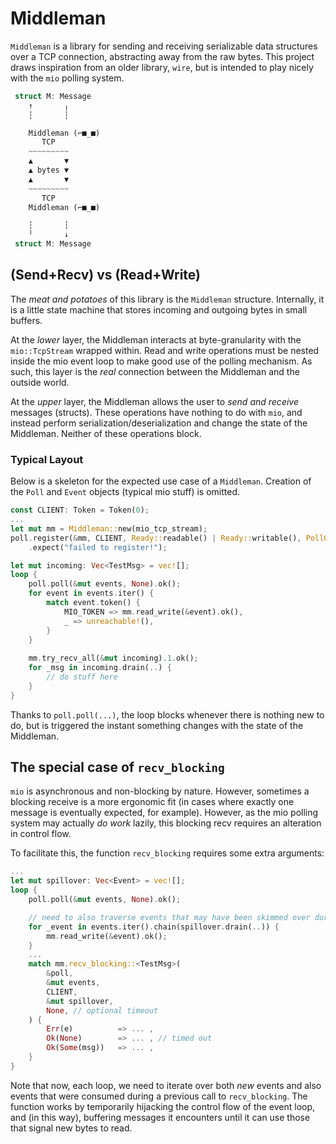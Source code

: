 # Middleman
`Middleman` is a library for sending and receiving serializable data structures over a TCP connection, abstracting away from the raw bytes. This project draws inspiration from an older library, `wire`, but is intended to play nicely with the `mio` polling system. 

```Rust
 struct M: Message 
    ↑       ╷
    ┆       ┆

    Middleman (⌐■_■)
       TCP
    ~~~~~~~~~
    ▲       ▼    
    ▲ bytes ▼    
    ▲       ▼
    ~~~~~~~~~    
       TCP
    Middleman (⌐■_■)

    ┆       ┆
    ╵       ↓
 struct M: Message 
```

## (Send+Recv) vs (Read+Write)
The _meat and potatoes_ of this library is the `Middleman` structure. Internally, it is a little state machine that stores incoming and outgoing bytes in small buffers.

At the _lower_ layer, the Middleman interacts at byte-granularity with the `mio::TcpStream` wrapped within. Read and write operations must be nested inside the mio event loop to make good use of the polling mechanism. As such, this layer is the _real_ connection between the Middleman and the outside world.

At the _upper_ layer, the Middleman allows the user to _send and receive_ messages (structs). These operations have nothing to do with `mio`, and instead perform serialization/deserialization and change the state of the Middleman. Neither of these operations block.

### Typical Layout
Below is a skeleton for the expected use case of a `Middleman`. Creation of the `Poll` and `Event` objects (typical mio stuff) is omitted.

```rust
const CLIENT: Token = Token(0);
...
let mut mm = Middleman::new(mio_tcp_stream);
poll.register(&mm, CLIENT, Ready::readable() | Ready::writable(), PollOpt::edge())
	.expect("failed to register!");

let mut incoming: Vec<TestMsg> = vec![];
loop {	
	poll.poll(&mut events, None).ok();
	for event in events.iter() {
		match event.token() {
			MIO_TOKEN => mm.read_write(&event).ok(),
			_ => unreachable!(),
		}
	}
	
	mm.try_recv_all(&mut incoming).1.ok();
	for _msg in incoming.drain(..) {
		// do stuff here
	}
}
```

Thanks to `poll.poll(...)`, the loop blocks whenever there is nothing new to do, but is triggered the instant something changes with the state of the Middleman.

## The special case of `recv_blocking`
`mio` is asynchronous and non-blocking by nature. However, sometimes a blocking receive is a more ergonomic fit (in cases where exactly one message is eventually expected, for example). However, as the mio polling system may actually _do work_ lazily, this blocking recv requires an alteration in control flow. 

To facilitate this, the function `recv_blocking` requires some extra arguments:

```rust
...
let mut spillover: Vec<Event> = vec![];
loop {
	poll.poll(&mut events, None).ok();

	// need to also traverse events that may have been skimmed over during `recv_blocking` call
	for _event in events.iter().chain(spillover.drain(..)) { 
		mm.read_write(&event).ok();
	}
	...
	match mm.recv_blocking::<TestMsg>(
		&poll,
		&mut events,
		CLIENT,
		&mut spillover,
		None, // optional timeout
	) {
		Err(e) 			=> ... ,	
		Ok(None)		=> ... , // timed out
		Ok(Some(msg)) 	=> ... ,
	}
}
```
Note that now, each loop, we need to iterate over both _new_ events and also events that were consumed during a previous call to `recv_blocking`. The function works by temporarily hijacking the control flow of the event loop, and (in this way), buffering messages it encounters until it can use those that signal new bytes to read.